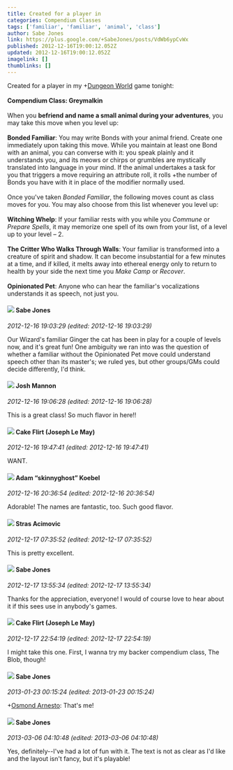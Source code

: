 ```yaml
---
title: Created for a player in
categories: Compendium Classes
tags: ['familiar', 'familiar', 'animal', 'class']
author: Sabe Jones
link: https://plus.google.com/+SabeJones/posts/VdWb6ypCvWx
published: 2012-12-16T19:00:12.052Z
updated: 2012-12-16T19:00:12.052Z
imagelink: []
thumblinks: []
---
```


Created for a player in my <span class="proflinkWrapper"><span class="proflinkPrefix">+</span><a class="proflink" href="https://plus.google.com/110347546870177044171" oid="110347546870177044171">Dungeon World</a></span> game tonight:<br /><br /><b>Compendium Class: Greymalkin</b><br /><br />When you <b>befriend and name a small animal during your adventures</b>, you may take this move when you level up:<br /><br /><b>Bonded Familiar</b>: You may write Bonds with your animal friend. Create one immediately upon taking this move. While you maintain at least one Bond with an animal, you can converse with it: you speak plainly and it understands you, and its meows or chirps or grumbles are mystically translated into language in your mind. If the animal undertakes a task for you that triggers a move requiring an attribute roll, it rolls +the number of Bonds you have with it in place of the modifier normally used.<br /><br />Once you&#39;ve taken <i>Bonded Familiar</i>, the following moves count as class moves for you. You may also choose from this list whenever you level up:<br /><br /><b>Witching Whelp</b>: If your familiar rests with you while you <i>Commune</i> or <i>Prepare Spells</i>, it may memorize one spell of its own from your list, of a level up to your level – 2.<br /><br /><b>The Critter Who Walks Through Walls</b>: Your familiar is transformed into a creature of spirit and shadow. It can become insubstantial for a few minutes at a time, and if killed, it melts away into ethereal energy only to return to health by your side the next time you <i>Make Camp</i> or <i>Recover</i>.<br /><br /><b>Opinionated Pet</b>: Anyone who can hear the familiar&#39;s vocalizations understands it as speech, not just you.
<div id='comment z12mz53o4qyncj5hf04cgf5havq5cvbbmiw'>
  <h4><img src='{{site.baseurl}}//images/avatars/105136752693811166491_photo.jpg'> Sabe Jones</h4>
      <p><cite>2012-12-16 19:03:29 (edited: 2012-12-16 19:03:29)</cite></p>
        <p>Our Wizard&#39;s familiar Ginger the cat has been in play for a couple of levels now, and it&#39;s great fun! One ambiguity we ran into was the question of whether a familiar without the Opinionated Pet move could understand speech other than its master&#39;s; we ruled yes, but other groups/GMs could decide differently, I&#39;d think.</p>
</div>
        

<div id='comment z12mz53o4qyncj5hf04cgf5havq5cvbbmiw'>
  <h4><img src='{{site.baseurl}}//images/avatars/114328860087669678984_photo.jpg'> Josh Mannon</h4>
      <p><cite>2012-12-16 19:06:28 (edited: 2012-12-16 19:06:28)</cite></p>
        <p>This is a great class! So much flavor in here!!</p>
</div>
        

<div id='comment z12mz53o4qyncj5hf04cgf5havq5cvbbmiw'>
  <h4><img src='{{site.baseurl}}//images/avatars/118274317738578754478_photo.jpg'> Cake Flirt (Joseph Le May)</h4>
      <p><cite>2012-12-16 19:47:41 (edited: 2012-12-16 19:47:41)</cite></p>
        <p>WANT.</p>
</div>
        

<div id='comment z12mz53o4qyncj5hf04cgf5havq5cvbbmiw'>
  <h4><img src='{{site.baseurl}}//images/avatars/112484087750169360510_photo.jpg'> Adam “skinnyghost” Koebel</h4>
      <p><cite>2012-12-16 20:36:54 (edited: 2012-12-16 20:36:54)</cite></p>
        <p>Adorable!  The names are fantastic, too. Such good flavor.</p>
</div>
        

<div id='comment z12mz53o4qyncj5hf04cgf5havq5cvbbmiw'>
  <h4><img src='{{site.baseurl}}//images/avatars/101825723823652157001_photo.jpg'> Stras Acimovic</h4>
      <p><cite>2012-12-17 07:35:52 (edited: 2012-12-17 07:35:52)</cite></p>
        <p>This is pretty excellent.</p>
</div>
        

<div id='comment z12mz53o4qyncj5hf04cgf5havq5cvbbmiw'>
  <h4><img src='{{site.baseurl}}//images/avatars/105136752693811166491_photo.jpg'> Sabe Jones</h4>
      <p><cite>2012-12-17 13:55:34 (edited: 2012-12-17 13:55:34)</cite></p>
        <p>Thanks for the appreciation, everyone! I would of course love to hear about it if this sees use in anybody&#39;s games.</p>
</div>
        

<div id='comment z12mz53o4qyncj5hf04cgf5havq5cvbbmiw'>
  <h4><img src='{{site.baseurl}}//images/avatars/118274317738578754478_photo.jpg'> Cake Flirt (Joseph Le May)</h4>
      <p><cite>2012-12-17 22:54:19 (edited: 2012-12-17 22:54:19)</cite></p>
        <p>I might take this one. First, I wanna try my backer compendium class, The Blob, though!</p>
</div>
        

<div id='comment z12mz53o4qyncj5hf04cgf5havq5cvbbmiw'>
  <h4><img src='{{site.baseurl}}//images/avatars/105136752693811166491_photo.jpg'> Sabe Jones</h4>
      <p><cite>2013-01-23 00:15:24 (edited: 2013-01-23 00:15:24)</cite></p>
        <p><span class="proflinkWrapper"><span class="proflinkPrefix">+</span><a class="proflink" href="https://plus.google.com/113313091320671327492" oid="113313091320671327492">Osmond Arnesto</a></span>: That&#39;s me!</p>
</div>
        

<div id='comment z12mz53o4qyncj5hf04cgf5havq5cvbbmiw'>
  <h4><img src='{{site.baseurl}}//images/avatars/105136752693811166491_photo.jpg'> Sabe Jones</h4>
      <p><cite>2013-03-06 04:10:48 (edited: 2013-03-06 04:10:48)</cite></p>
        <p>Yes, definitely--I&#39;ve had a lot of fun with it. The text is not as clear as I&#39;d like and the layout isn&#39;t fancy, but it&#39;s playable!</p>
</div>
        
